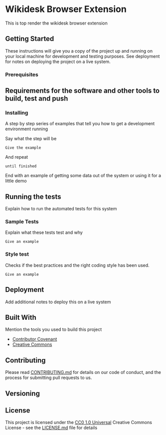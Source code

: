 
# Wikidesk Browser Extension

This is top render the wikidesk browser extension

## Getting Started

These instructions will give you a copy of the project up and running on
your local machine for development and testing purposes. See deployment
for notes on deploying the project on a live system.

### Prerequisites

Requirements for the software and other tools to build, test and push 
- 

### Installing

A step by step series of examples that tell you how to get a development
environment running

Say what the step will be

    Give the example

And repeat

    until finished

End with an example of getting some data out of the system or using it
for a little demo

## Running the tests

Explain how to run the automated tests for this system

### Sample Tests

Explain what these tests test and why

    Give an example

### Style test

Checks if the best practices and the right coding style has been used.

    Give an example

## Deployment

Add additional notes to deploy this on a live system

## Built With

Mention the tools you used to build this project

- [Contributor Covenant](https://www.contributor-covenant.org/)
- [Creative Commons](https://creativecommons.org/)


## Contributing

Please read [CONTRIBUTING.md](CONTRIBUTING.md) for details on our code
of conduct, and the process for submitting pull requests to us.

## Versioning



## License

This project is licensed under the [CC0 1.0 Universal](LICENSE)
Creative Commons License - see the [LICENSE.md](LICENSE) file for
details
